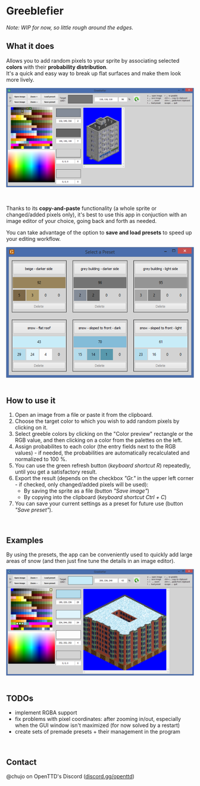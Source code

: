 # Greeblefier
_Note: WIP for now, so little rough around the edges._

## What it does
Allows you to add random pixels to your sprite by associating selected __colors__ with their __probability distribution__.<br />
It's a quick and easy way to break up flat surfaces and make them look more lively.

![](/_readme/grey.png)

<br />

Thanks to its __copy-and-paste__ functionality (a whole sprite or changed/added pixels only), it's best to use this app in conjuction with an image editor of your choice, going back and forth as needed.

You can take advantage of the option to __save and load presets__ to speed up your editing workflow.

![](/_readme/presets.png)
<br />
<br />

## How to use it

1. Open an image from a file or paste it from the clipboard.
1. Choose the target color to which you wish to add random pixels by clicking on it.
2. Select greeble colors by clicking on the "Color preview" rectangle or the RGB value, and then clicking on a color from the palettes on the left.
3. Assign probabilites to each color (the entry fields next to the RGB values) - if needed, the probabilities are automatically recalculated and normalized to 100 %.
4. You can use the green refresh button (_keyboard shortcut R_) repeatedly, until you get a satisfactory result.
5. Export the result (depends on the checkbox _"Gr."_ in the upper left corner - if checked, only changed/added pixels will be used):
   - By saving the sprite as a file (button _"Save image"_)
   - By copying into the clipboard (_keyboard shortcut Ctrl + C_)
6. You can save your current settings as a preset for future use (button _"Save preset"_).
<br />

## Examples

By using the presets, the app can be conveniently used to quickly add large areas of snow (and then just fine tune the details in an image editor).

![](/_readme/snow.png)
<br />
<br />

## TODOs

- implement RGBA support
- fix problems with pixel coordinates: after zooming in/out, especially when the GUI window isn't maximized (for now solved by a restart)
- create sets of premade presets + their management in the program
<br />

## Contact

@chujo on OpenTTD's Discord ([discord.gg/openttd](https://discord.gg/openttd))
